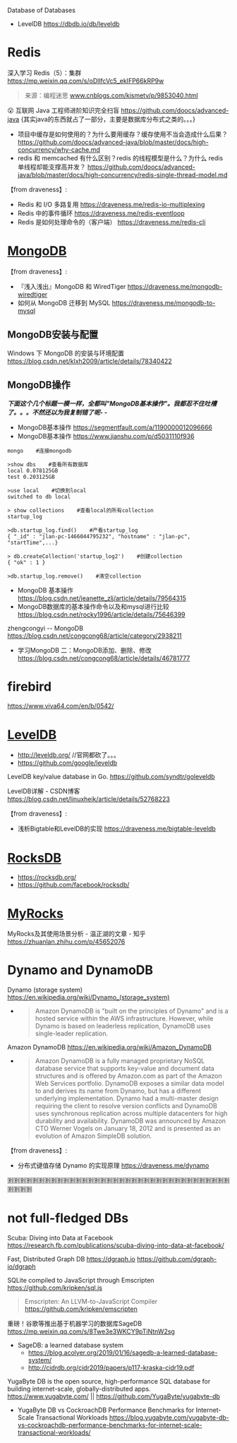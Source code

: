
Database of Databases
- LevelDB https://dbdb.io/db/leveldb

# Redis

深入学习 Redis（5）：集群 https://mp.weixin.qq.com/s/oDllfcVc5_ekIFP66kRP9w
> 来源：编程迷思 www.cnblogs.com/kismetv/p/9853040.html

😮 互联网 Java 工程师进阶知识完全扫盲 https://github.com/doocs/advanced-java {其实java的东西就占了一部分，主要是数据库分布式之类的。。。}
- 项目中缓存是如何使用的？为什么要用缓存？缓存使用不当会造成什么后果？ https://github.com/doocs/advanced-java/blob/master/docs/high-concurrency/why-cache.md
- redis 和 memcached 有什么区别？redis 的线程模型是什么？为什么 redis 单线程却能支撑高并发？ https://github.com/doocs/advanced-java/blob/master/docs/high-concurrency/redis-single-thread-model.md

【from draveness】:
- Redis 和 I/O 多路复用 https://draveness.me/redis-io-multiplexing
- Redis 中的事件循环 https://draveness.me/redis-eventloop
- Redis 是如何处理命令的（客户端） https://draveness.me/redis-cli

# [MongoDB](https://www.mongodb.com/)

【from draveness】:
- 『浅入浅出』MongoDB 和 WiredTiger https://draveness.me/mongodb-wiredtiger
- 如何从 MongoDB 迁移到 MySQL https://draveness.me/mongodb-to-mysql

## MongoDB安装与配置

Windows 下 MongoDB 的安装与环境配置 https://blog.csdn.net/klxh2009/article/details/78340422

## MongoDB操作

***下面这个几个标题一模一样，全都叫"MongoDB基本操作"。我都忍不住吐槽了。。。不然还以为我复制错了呢- -***
- MongoDB基本操作 https://segmentfault.com/a/1190000012096666
- MongoDB基本操作 https://www.jianshu.com/p/d5031110f936
```
mongo    #连接mongodb

>show dbs    #查看所有数据库
local 0.078125GB
test 0.203125GB

>use local    #切换到local
switched to db local

> show collections    #查看local的所有collection
startup_log

>db.startup_log.find()    #产看startup_log
{ "_id" : "jlan-pc-1466044795232", "hostname" : "jlan-pc", "startTime",...}

> db.createCollection('startup_log2')    #创建collection
{ "ok" : 1 }

>db.startup_log.remove()    #清空collection
```
- MongoDB 基本操作 https://blog.csdn.net/jeanette_zlj/article/details/79564315
- MongoDB数据库的基本操作命令以及和mysql进行比较 https://blog.csdn.net/rocky1996/article/details/75646399

zhengcongyi -- MongoDB https://blog.csdn.net/congcong68/article/category/2938211
- 学习MongoDB 二：MongoDB添加、删除、修改 https://blog.csdn.net/congcong68/article/details/46781777

# firebird

https://www.viva64.com/en/b/0542/

# [LevelDB](http://leveldb.org/)

- http://leveldb.org/  //官网都砍了。。。
- https://github.com/google/leveldb

LevelDB key/value database in Go. https://github.com/syndtr/goleveldb

LevelDB详解 - CSDN博客 https://blog.csdn.net/linuxheik/article/details/52768223

【from draveness】:
- 浅析Bigtable和LevelDB的实现 https://draveness.me/bigtable-leveldb

# [RocksDB](https://rocksdb.org/)

- https://rocksdb.org/
- https://github.com/facebook/rocksdb/

# [MyRocks](http://myrocks.io/)

MyRocks及其使用场景分析 - 温正湖的文章 - 知乎 https://zhuanlan.zhihu.com/p/45652076

# Dynamo and DynamoDB

Dynamo (storage system) https://en.wikipedia.org/wiki/Dynamo_(storage_system)
- > Amazon DynamoDB is "built on the principles of Dynamo" and is a hosted service within the AWS infrastructure. However, while Dynamo is based on leaderless replication, DynamoDB uses single-leader replication. 

Amazon DynamoDB https://en.wikipedia.org/wiki/Amazon_DynamoDB
- > Amazon DynamoDB is a fully managed proprietary NoSQL database service that supports key-value and document data structures and is offered by Amazon.com as part of the Amazon Web Services portfolio. DynamoDB exposes a similar data model to and derives its name from Dynamo, but has a different underlying implementation. Dynamo had a multi-master design requiring the client to resolve version conflicts and DynamoDB uses synchronous replication across multiple datacenters for high durability and availability. DynamoDB was announced by Amazon CTO Werner Vogels on January 18, 2012 and is presented as an evolution of Amazon SimpleDB solution. 

【from draveness】:
- 分布式键值存储 Dynamo 的实现原理 https://draveness.me/dynamo

:u5272::u5272::u5272::u5272::u5272::u5272::u5272::u5272::u5272::u5272::u5272::u5272::u5272::u5272::u5272::u5272::u5272::u5272::u5272::u5272::u5272::u5272::u5272::u5272::u5272::u5272::u5272::u5272::u5272::u5272::u5272::u5272::u5272::u5272::u5272::u5272::u5272::u5272::u5272::u5272:

# not full-fledged DBs

Scuba: Diving into Data at Facebook https://research.fb.com/publications/scuba-diving-into-data-at-facebook/

Fast, Distributed Graph DB https://dgraph.io https://github.com/dgraph-io/dgraph

SQLite compiled to JavaScript through Emscripten https://github.com/kripken/sql.js
> Emscripten: An LLVM-to-JavaScript Compiler https://github.com/kripken/emscripten

重磅！谷歌等推出基于机器学习的数据库SageDB https://mp.weixin.qq.com/s/8Twe3e3WKCY9pTiNtnW2sg
- SageDB: a learned database system 
  * https://blog.acolyer.org/2019/01/16/sagedb-a-learned-database-system/
  * http://cidrdb.org/cidr2019/papers/p117-kraska-cidr19.pdf

YugaByte DB is the open source, high-performance SQL database for building internet-scale, globally-distributed apps. https://www.yugabyte.com/ || https://github.com/YugaByte/yugabyte-db
- YugaByte DB vs CockroachDB Performance Benchmarks for Internet-Scale Transactional Workloads https://blog.yugabyte.com/yugabyte-db-vs-cockroachdb-performance-benchmarks-for-internet-scale-transactional-workloads/
